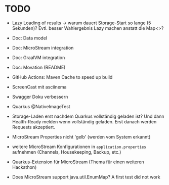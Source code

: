 # TODO

* Lazy Loading of results -> warum dauert Storage-Start so lange (5 Sekunden)? Evtl. besser Wahlergebnis Lazy machen
  anstatt die Map<>?

* Doc: Data model
* Doc: MicroStream integration
* Doc: GraalVM integration
* Doc: Movation (README)

* GitHub Actions: Maven Cache to speed up build

* ScreenCast mit asciinema

* Swagger Doku verbessern

* Quarkus @NativeImageTest

* Storage-Laden erst nachdem Quarkus vollständig geladen ist? Und dann Health-Ready melden wenn vollständig geladen.
  Erst danach werden Requests akzeptiert.

* MicroStream Properties nicht 'gelb' (werden vom System erkannt)

* weitere MicroStream Konfigurationen in `application.properties` aufnehmen (Channels, Housekeeping, Backup, etc.)

* Quarkus-Extension für MicroStream (Thema für einen weiteren Hackathon)

* Does MicroStream support java.util.EnumMap? A first test did not work
